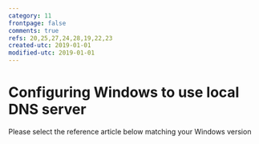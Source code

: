 ```yaml
---
category: 11
frontpage: false
comments: true
refs: 20,25,27,24,28,19,22,23
created-utc: 2019-01-01
modified-utc: 2019-01-01
---
```

# Configuring Windows to use local DNS server

Please select the reference article below matching your Windows version